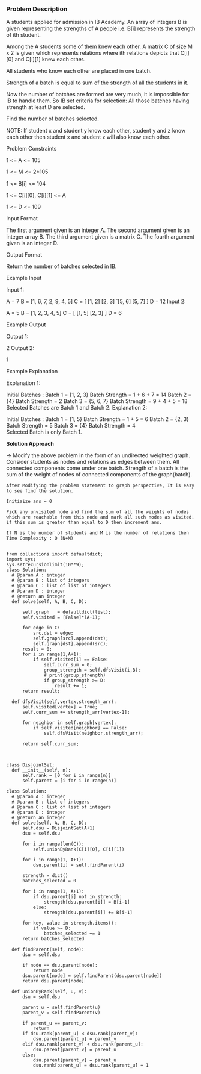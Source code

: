 ### Problem Description

A students applied for admission in IB Academy. An array of integers B is given representing the strengths of A people i.e. B[i] represents the strength of ith student.

Among the A students some of them knew each other. A matrix C of size M x 2 is given which represents relations where ith relations depicts that C[i][0] and C[i][1] knew each other.

All students who know each other are placed in one batch.

Strength of a batch is equal to sum of the strength of all the students in it.

Now the number of batches are formed are very much, it is impossible for IB to handle them. So IB set criteria for selection: All those batches having strength at least D are selected.

Find the number of batches selected.

NOTE: If student x and student y know each other, student y and z know each other then student x and student z will also know each other.



Problem Constraints

1 <= A <= 105

1 <= M <= 2*105

1 <= B[i] <= 104

1 <= C[i][0], C[i][1] <= A

1 <= D <= 109



Input Format

The first argument given is an integer A.
The second argument given is an integer array B.
The third argument given is a matrix C.
The fourth argument given is an integer D.



Output Format

Return the number of batches selected in IB.



Example Input

Input 1:

 A = 7
 B = [1, 6, 7, 2, 9, 4, 5]
 C = [  [1, 2]
        [2, 3] 
       `[5, 6]
        [5, 7]  ]
 D = 12
Input 2:

 A = 5
 B = [1, 2, 3, 4, 5]
 C = [  [1, 5]
        [2, 3]  ]
 D = 6


Example Output

Output 1:

 2
Output 2:

 1


Example Explanation

Explanation 1:

 Initial Batches :
    Batch 1 = {1, 2, 3} Batch Strength = 1 + 6 + 7 = 14
    Batch 2 = {4} Batch Strength = 2
    Batch 3 = {5, 6, 7} Batch Strength = 9 + 4 + 5 = 18
    Selected Batches are Batch 1 and Batch 2.
Explanation 2:

 Initial Batches :
    Batch 1 = {1, 5} Batch Strength = 1 + 5  = 6
    Batch 2 = {2, 3} Batch Strength = 5
    Batch 3 = {4} Batch Strength = 4  
    Selected Batch is only Batch 1.
    
  
 **Solution Approach**
 
 -> Modify the above problem in the form of an undirected weighted graph.
    Consider students as nodes and relations as edges between them.
    All connected components come under one batch.
    Strength of a batch is the sum of the weight of nodes of connected components of the graph(batch).

    After Modifying the problem statement to graph perspective, It is easy to see find the solution.

    Initiaize ans = 0

    Pick any unvisited node and find the sum of all the weights of nodes which are reachable from this node and mark all such nodes as visited. if this sum is greater than equal to D then increment ans.

    If N is the number of students and M is the number of relations then
    Time Complexity : O (N+M)

  
  ```
  
from collections import defaultdict;
import sys; 
sys.setrecursionlimit(10**9);
class Solution:
    # @param A : integer
    # @param B : list of integers
    # @param C : list of list of integers
    # @param D : integer
    # @return an integer
    def solve(self, A, B, C, D):

        self.graph   = defaultdict(list);
        self.visited = [False]*(A+1);

        for edge in C:
            src,dst = edge;
            self.graph[src].append(dst);
            self.graph[dst].append(src);
        result = 0;
        for i in range(1,A+1):
            if self.visited[i] == False:
                self.curr_sum = 0;
                group_strength = self.dfsVisit(i,B);
                # print(group_strength)
                if group_strength >= D:
                    result += 1;
        return result;
    
    def dfsVisit(self,vertex,strength_arr):
        self.visited[vertex] = True;
        self.curr_sum += strength_arr[vertex-1];

        for neighbor in self.graph[vertex]:
            if self.visited[neighbor] == False:
                self.dfsVisit(neighbor,strength_arr);
                
        return self.curr_sum;

  ```
  
  
  ```
  
  
  class DisjointSet:
    def __init__(self, n):
        self.rank = [0 for i in range(n)]
        self.parent = [i for i in range(n)]

class Solution:
    # @param A : integer
    # @param B : list of integers
    # @param C : list of list of integers
    # @param D : integer
    # @return an integer
    def solve(self, A, B, C, D):
        self.dsu = DisjointSet(A+1)
        dsu = self.dsu

        for i in range(len(C)):
            self.unionByRank(C[i][0], C[i][1])

        for i in range(1, A+1):
            dsu.parent[i] = self.findParent(i)

        strength = dict()
        batches_selected = 0

        for i in range(1, A+1):
            if dsu.parent[i] not in strength:
                strength[dsu.parent[i]] = B[i-1]
            else:
                strength[dsu.parent[i]] += B[i-1]

        for key, value in strength.items():
            if value >= D:
                batches_selected += 1
        return batches_selected

    def findParent(self, node):
        dsu = self.dsu

        if node == dsu.parent[node]:
            return node
        dsu.parent[node] = self.findParent(dsu.parent[node])
        return dsu.parent[node]

    def unionByRank(self, u, v):
        dsu = self.dsu

        parent_u = self.findParent(u)
        parent_v = self.findParent(v)

        if parent_u == parent_v:
            return
        if dsu.rank[parent_u] < dsu.rank[parent_v]:
            dsu.parent[parent_u] = parent_v
        elif dsu.rank[parent_v] < dsu.rank[parent_u]:
            dsu.parent[parent_v] = parent_u
        else:
            dsu.parent[parent_v] = parent_u
            dsu.rank[parent_u] = dsu.rank[parent_u] + 1
  
  
  ```
